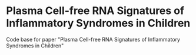 # Plasma Cell-free RNA Signatures of Inflammatory Syndromes in Children
Code base for paper "Plasma Cell-free RNA Signatures of Inflammatory Syndromes in Children"
